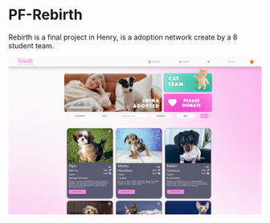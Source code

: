 # PF-Rebirth

Rebirth is a final project in Henry, is a adoption network create by a 8 student team. 

![Screenshot](https://github.com/CarlosCandioti/PF-Rebirth/blob/main/Img/2022-08-16%2016_47_56-Window.png)

